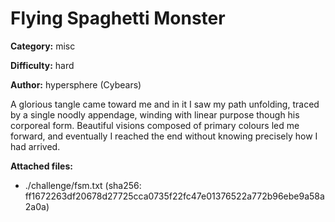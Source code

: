 # Flying Spaghetti Monster

**Category:** misc

**Difficulty:** hard

**Author:** hypersphere (Cybears)

A glorious tangle came toward me and in it I saw my path unfolding, traced by a single noodly appendage, winding with linear purpose though his corporeal form. Beautiful visions composed of primary colours led me forward, and eventually I reached the end without knowing precisely how I had arrived.

**Attached files:**
  - ./challenge/fsm.txt (sha256: ff1672263df20678d27725cca0735f22fc47e01376522a772b96ebe9a58a2a0a)
